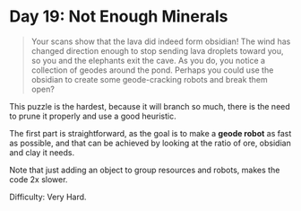 # Day 19: Not Enough Minerals

> Your scans show that the lava did indeed form obsidian!
> The wind has changed direction enough to stop sending lava droplets toward you, so you and the elephants exit the cave. 
> As you do, you notice a collection of geodes around the pond. Perhaps you could use the obsidian to create some 
> geode-cracking robots and break them open?

This puzzle is the hardest, because it will branch so much, there is the need to prune it properly and use a good heuristic.

The first part is straightforward, as the goal is to make a **geode robot** as fast as possible, and that can 
be achieved by looking at the ratio of ore, obsidian and clay it needs. 

Note that just adding an object to group resources and robots, makes the code 2x slower.

Difficulty: Very Hard.